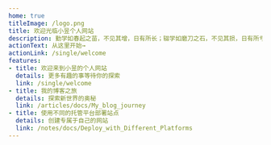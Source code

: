 ```yaml
---
home: true
titleImage: /logo.png
title: 欢迎光临小昱个人网站
description: 勤学如春起之苗，不见其增，日有所长；辍学如磨刀之石，不见其损，日有所亏
actionText: 从这里开始→
actionLink: /single/welcome
features:
- title: 欢迎来到小昱的个人网站
  details: 更多有趣的事等待你的探索
  link: /single/welcome
- title: 我的博客之旅
  details: 探索新世界的奥秘
  link: /articles/docs/My_blog_journey
- title: 使用不同的托管平台部署站点
  details: 创建专属于自己的网站
  link: /notes/docs/Deploy_with_Different_Platforms
---
```



